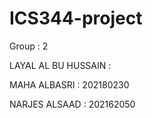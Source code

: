 # ICS344-project

Group : 2

LAYAL AL BU HUSSAIN : 

MAHA ALBASRI : 202180230

NARJES ALSAAD : 202162050
